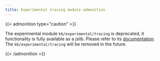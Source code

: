 ```yaml
---
title: Experimental tracing module admonition
---
```


{{< admonition type="caution" >}}

The experimental module `k6/experimental/tracing` is deprecated, it functionality is fully available as a jslib. Please refer to its [documentation](https://grafana.com/docs/k6/<K6_VERSION>/javascript-api/jslib/http-instrumentation-tempo/). The `k6/experimental/tracing` will be removed in the future.

{{< /admonition >}}
